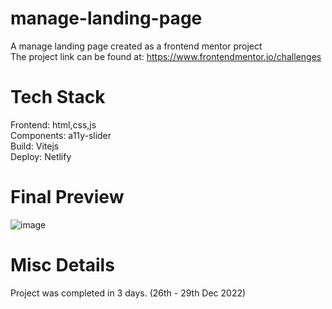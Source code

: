 # manage-landing-page
A manage landing page created as a frontend mentor project  
The project link can be found at: https://www.frontendmentor.io/challenges

# Tech Stack
Frontend: html,css,js    
Components: a11y-slider  
Build: Vitejs    
Deploy: Netlify    

# Final Preview
![image](https://user-images.githubusercontent.com/84141920/209925919-fd5e287d-c3c6-428e-ac58-4b4f2fb4e658.png)

# Misc Details
Project was completed in 3 days. (26th - 29th Dec 2022)  
